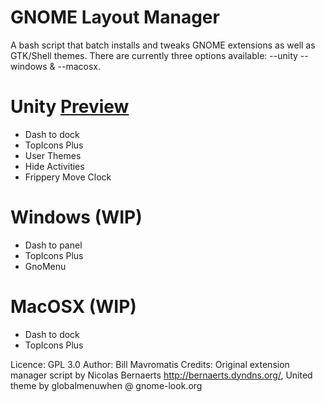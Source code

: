 # GNOME Layout Manager

A bash script that batch installs and tweaks GNOME extensions as well as GTK/Shell themes. There are currently three options available:
--unity --windows & --macosx.

# Unity [Preview](http://imgur.com/a/ie6QM)
- Dash to dock
- TopIcons Plus
- User Themes
- Hide Activities
- Frippery Move Clock

# Windows (WIP)
- Dash to panel
- TopIcons Plus
- GnoMenu

# MacOSX (WIP)
- Dash to dock
- TopIcons Plus



Licence: GPL 3.0
Author: Bill Mavromatis
Credits: Original extension manager script by Nicolas Bernaerts http://bernaerts.dyndns.org/, United theme by globalmenuwhen @ gnome-look.org
